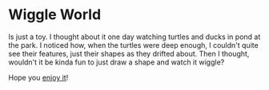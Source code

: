 # Wiggle World

Is just a toy.  I thought about it one day watching turtles and ducks
in pond at the park. I noticed how, when the turtles were deep enough,
I couldn't quite see their features, just their shapes as they drifted
about.  Then I thought, wouldn't it be kinda fun to just draw a shape
and watch it wiggle?

Hope you [enjoy it](https://cbeo.github.io/wiggle-world)!
